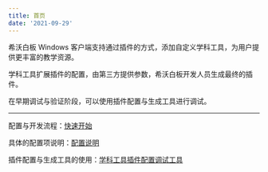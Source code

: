 ```yaml
---
title: 首页
date: '2021-09-29'
---
```


希沃白板 Windows 客户端支持通过插件的方式，添加自定义学科工具，为用户提供更丰富的教学资源。

学科工具扩展插件的配置，由第三方提供参数，希沃白板开发人员生成最终的插件。

在早期调试与验证阶段，可以使用插件配置与生成工具进行调试。

---

配置与开发流程：[快速开始](./01GetStart.md)

具体的配置项说明：[配置说明](./02Configurations.md)

插件配置与生成工具的使用：[学科工具插件配置调试工具](./03DebugTool.md)
